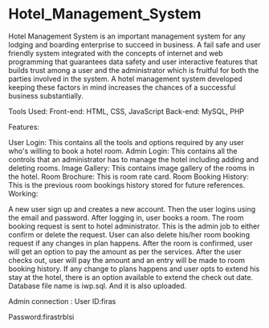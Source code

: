 # Hotel_Management_System

Hotel Management System is an important management system for any lodging and boarding enterprise to succeed in business. A fail safe and user friendly system integrated with the concepts of internet and web programming that guarantees data safety and user interactive features that builds trust among a user and the administrator which is fruitful for both the parties involved in the system. A hotel management system developed keeping these factors in mind increases the chances of a successful business substantially.

Tools Used:
Front-end: HTML, CSS, JavaScript
Back-end: MySQL, PHP

Features:

User Login: This contains all the tools and options required by any user who's willing to book a hotel room.
Admin Login: This contains all the controls that an administrator has to manage the hotel including adding and deleting rooms.
Image Gallery: This contains image gallery of the rooms in the hotel.
Room Brochure: This is room rate card.
Room Booking History: This is the previous room bookings history stored for future references.
Working:

A new user sign up and creates a new account. Then the user logins using the email and password.
After logging in, user books a room.
The room booking request is sent to hotel administrator. This is the admin job to either confirm or delete the request. User can also delete his/her room booking request if any changes in plan happens.
After the room is confirmed, user will get an option to pay the amount as per the services.
After the user checks out, user will pay the amount and an entry will be made to room booking history.
If any change to plans happens and user opts to extend his stay at the hotel, there is an option available to extend the check out date.
Database file name is iwp.sql. And it is also uploaded.

Admin connection :
User ID:firas

Password:firastrblsi
